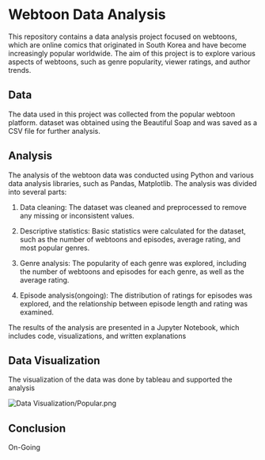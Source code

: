 # Webtoon Data Analysis

This repository contains a data analysis project focused on webtoons, which are online comics that originated in South Korea and have become increasingly popular worldwide. The aim of this project is to explore various aspects of webtoons, such as genre popularity, viewer ratings, and author trends.

## Data

The data used in this project was collected from the popular webtoon platform. dataset was obtained using the Beautiful Soap and was saved as a CSV file for further analysis.

## Analysis

The analysis of the webtoon data was conducted using Python and various data analysis libraries, such as Pandas, Matplotlib. The analysis was divided into several parts:

1. Data cleaning: The dataset was cleaned and preprocessed to remove any missing or inconsistent values.

2. Descriptive statistics: Basic statistics were calculated for the dataset, such as the number of webtoons and episodes, average rating, and most popular genres.

3. Genre analysis: The popularity of each genre was explored, including the number of webtoons and episodes for each genre, as well as the average rating.

4. Episode analysis(ongoing): The distribution of ratings for episodes was explored, and the relationship between episode length and rating was examined.

The results of the analysis are presented in a Jupyter Notebook, which includes code, visualizations, and written explanations

## Data Visualization

The visualization of the data was done by tableau and supported the analysis

![Data Visualization/Popular.png](https://github.com/dchung1209/Webtoon-Data-Analysis/blob/main/Data%20Visualization/Popular.png?raw=true)

## Conclusion

On-Going
